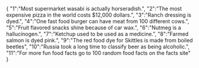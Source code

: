 {
   "1":"Most supermarket wasabi is actually horseradish.",
   "2":"The most expensive pizza in the world costs $12,000 dollars.",
   "3":"Ranch dressing is dyed.",
   "4":"One fast food burger can have meat from 100 different cows.",
   "5":"Fruit flavored snacks shine because of car wax.",
   "6":"Nutmeg is a hallucinogen.",
   "7":"Ketchup used to be used as a medicine.",
   "8":"Farmed salmon is dyed pink.",
   "9":"The red food dye for Skittles is made from boiled beetles",
   "10":"Russia took a long time to classify beer as being alcoholic.",
   "11":"For more fun food facts go to 100 random food facts on the facts site"
}
